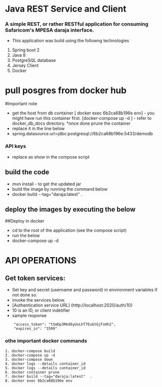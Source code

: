 # Java REST Service and Client
### A simple REST, or rather RESTful application for consuming Safaricom's MPESA daraja interface.
* This application was build using the followng technologies
1. Spring boot 2
2. Java 8
3. PostgreSQL database
4. Jersey Client
5. Docker 

# pull posgres from docker hub

#Important note
* get the host from db container [ docker exec 6b2ca68b196e env] - you might have run this container first. [docker-compose up -d ] - refer to docker_db_docs directory. 
*once done prune the container
* replace it in the line below  
* spring.datasource.url=jdbc:postgresql://6b2ca68b196e:5433/demodb
### API keys
* replace as show in the compose script 

## build the code
* mvn install - to get the updated jar
* build the image by running the command below
* docker build --tag="daraja:latest"  .



## deploy the images  by executing the below 
##Deploy in docker 
* cd to the root of the application (see the compose script)
* run the below 
* docker-compose up -d 

# API OPERATIONS
## Get token services: 
* Set key and secret (username and password) in environment variables if not done so.
* invoke the services below.
* [Authentication service URL] (http://localhost:2020/auth/10) 
* 10 is an ID, or client indetifier
* sample response
```{
    "access_token": "tSmDp3RKd6yUxLhT7EuGtGjFsHh2",
    "expires_in": "3599"
```



### othe important docker commands
```
1. docker-compose build
2. docker-compose up -d 
3. docker-compose down
4. docker logs --details container_id
5. docker logs --details container_id
6. docker container prune
7. docker build --tag="daraja:latest"  .
8. docker exec 6b2ca68b196e env
```
